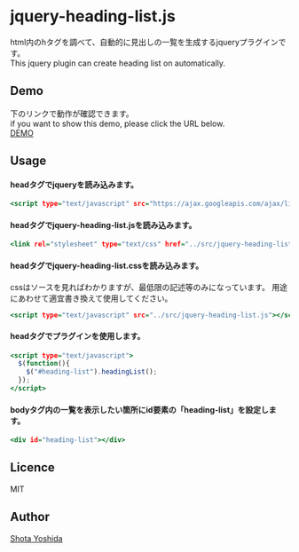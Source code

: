 jquery-heading-list.js
====
html内のhタグを調べて、自動的に見出しの一覧を生成するjqueryプラグインです。  
This jquery plugin can create heading list on automatically.


## Demo

下のリンクで動作が確認できます。  
if you want to show this demo, please click the URL below.  
[DEMO](http://shota-yoshida.github.io/jquery-heading-list/test/index.html "DEMO")  

## Usage

#### headタグでjqueryを読み込みます。

```html:index.html
<script type="text/javascript" src="https://ajax.googleapis.com/ajax/libs/jquery/1.7.2/jquery.min.js"></script>
```

#### headタグでjquery-heading-list.jsを読み込みます。

```html:index.html
<link rel="stylesheet" type="text/css" href="../src/jquery-heading-list.css" />
```

#### headタグでjquery-heading-list.cssを読み込みます。
cssはソースを見ればわかりますが、最低限の記述等のみになっています。
用途にあわせて適宜書き換えて使用してください。

```html:index.html
<script type="text/javascript" src="../src/jquery-heading-list.js"></script>
```

#### headタグでプラグインを使用します。

```html:index.html
<script type="text/javascript">
  $(function(){
    $("#heading-list").headingList();
  });
</script>
```

#### bodyタグ内の一覧を表示したい箇所にid要素の「heading-list」を設定します。

```html:index.html
<div id="heading-list"></div>
```

## Licence

MIT

## Author

[Shota Yoshida](http://error-reporting.com)


